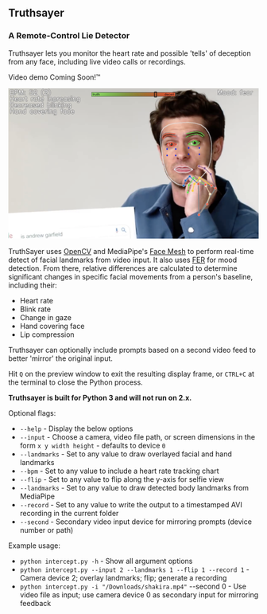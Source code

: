 ## Truthsayer
### A Remote-Control Lie Detector

Truthsayer lets you monitor the heart rate and possible 'tells' of deception from any face, including live video calls or recordings.

Video demo Coming Soon!™

![demo](demo.png)

TruthSayer uses [OpenCV](https://github.com/opencv/opencv-python) and MediaPipe's [Face Mesh](https://google.github.io/mediapipe/solutions/face_mesh.html#python-solution-api) to perform real-time detect of facial landmarks from video input. It also uses [FER](https://pypi.org/project/fer/) for mood detection. From there, relative differences are calculated to determine significant changes in specific facial movements from a person's baseline, including their:

- Heart rate
- Blink rate
- Change in gaze
- Hand covering face
- Lip compression

Truthsayer can optionally include prompts based on a second video feed to better 'mirror' the original input.

Hit `Q` on the preview window to exit the resulting display frame, or 
`CTRL+C` at the terminal to close the Python process.


**Truthsayer is built for Python 3 and will not run on 2.x.**


Optional flags:

- `--help` - Display the below options
- `--input` - Choose a camera, video file path, or screen dimensions in the form `x y width height` - defaults to device `0`
- `--landmarks` - Set to any value to draw overlayed facial and hand landmarks
- `--bpm` - Set to any value to include a heart rate tracking chart
- `--flip` - Set to any value to flip along the y-axis for selfie view
- `--landmarks` - Set to any value to draw detected body landmarks from MediaPipe
- `--record` - Set to any value to write the output to a timestamped AVI recording in the current folder
- `--second` - Secondary video input device for mirroring prompts (device number or path)


Example usage:

- `python intercept.py -h` - Show all argument options
- `python intercept.py --input 2 --landmarks 1 --flip 1 --record 1` - Camera device 2; overlay landmarks; flip; generate a recording
- `python intercept.py -i "/Downloads/shakira.mp4"` --second 0 - Use video file as input; use camera device 0 as secondary input for mirroring feedback

